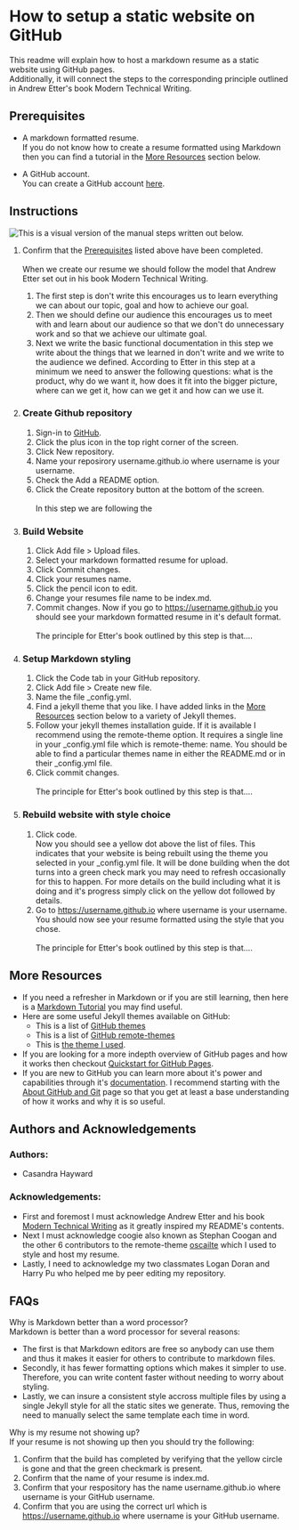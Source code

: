 # How to setup a static website on GitHub
This readme will explain how to host a markdown resume as a static website using GitHub pages.  
Additionally, it will connect the steps to the corresponding principle outlined in Andrew Etter's book Modern Technical Writing. 

## Prerequisites
* A markdown formatted resume.  
If you do not know how to create a resume formatted using Markdown then you can find a tutorial in the [More Resources](#more-resources) section below.

* A GitHub account.  
You can create a GitHub account [here](https://github.com/signup?source=login). 

## Instructions

![This is a visual version of the manual steps written out below.](https://github.com/chayward3113/chayward3113.github.io/blob/main/walkthrough.gif)

1. Confirm that the [Prerequisites](#prerequisites) listed above have been completed.  
   <br>When we create our resume we should follow the model that Andrew Etter set out in his book Modern Technical Writing.
   1. The first step is don't write this encourages us to learn everything we can about our topic, goal and how to achieve our goal.
   2. Then we should define our audience this encourages us to meet with and learn about our audience so that we don't do unnecessary work and so that we achieve our ultimate goal.
   3. Next we write the basic functional documentation in this step we write about the things that we learned in don't write and we write to the audience we defined. According to Etter in this step at a minimum we need to answer the following questions: what is the product, why do we want it, how does it fit into the bigger picture, where can we get it, how can we get it and how can we use it.

3. ### Create Github repository
    1. Sign-in to [GitHub](https://github.com/login).  
    2. Click the plus icon in the top right corner of the screen.
    3. Click New repository. 
    4. Name your reposirory username.github.io where username is your username.
    5. Check the Add a README option.
    6. Click the Create repository button at the bottom of the screen.  
<br>In this step we are following the  

4. ### Build Website
    1. Click Add file > Upload files.
    2. Select your markdown formatted resume for upload. 
    3. Click Commit changes.
    4. Click your resumes name.
    5. Click the pencil icon to edit.
    6. Change your resumes file name to be index.md.
    7. Commit changes. Now if you go to https://username.github.io you should see your markdown formatted resume in it's default format.  
<br>The principle for Etter's book outlined by this step is that....

5. ### Setup Markdown styling
    1. Click the Code tab in your GitHub repository.
    2. Click Add file > Create new file.
    3. Name the file _config.yml.
    4. Find a jekyll theme that you like. I have added links in the [More Resources](#more-resources) section below to a variety of Jekyll themes.
    5. Follow your jekyll themes installation guide.   If it is available I recommend using the remote-theme option. It requires a single line in your _config.yml file which is remote-theme: name. You should be able to find a particular themes name in either the README.md or in their _config.yml file.
    6. Click commit changes.  
<br>The principle for Etter's book outlined by this step is that....

6. ### Rebuild website with style choice
    1. Click code.  
Now you should see a yellow dot above the list of files. This indicates that your website is being rebuilt using the theme you selected in your _config.yml file. It will be done building when the dot turns into a green check mark you may need to refresh occasionally for this to happen. For more details on the build including what it is doing and it's progress simply click on the yellow dot followed by details.
    2. Go to https://username.github.io where username is your username. You should now see your resume formatted using the style that you chose.  
<br>The principle for Etter's book outlined by this step is that....

## More Resources
* If you need a refresher in Markdown or if you are still learning, then here is a [Markdown Tutorial](https://www.markdowntutorial.com/) you may find useful.
* Here are some useful Jekyll themes available on GitHub:
    * This is a list of [GitHub themes](https://pages.github.com/themes/)
    * This is a list of [GitHub remote-themes](https://github.com/topics/remote-theme)
    * This is [the theme I used](https://github.com/coogie/oscailte).
* If you are looking for a more indepth overview of GitHub pages and how it works then checkout [Quickstart for GitHub Pages](https://docs.github.com/en/pages/quickstart).
* If you are new to GitHub you can learn more about it's power and capabilities through it's [documentation](https://docs.github.com/en). I recommend starting with the [About GitHub and Git](https://docs.github.com/en/get-started/start-your-journey/about-github-and-git) page so that you get at least a base understanding of how it works and why it is so useful.

## Authors and Acknowledgements
### Authors: 
* Casandra Hayward

### Acknowledgements: 
* First and foremost I must acknowledge Andrew Etter and his book [Modern Technical Writing](https://www.amazon.ca/Modern-Technical-Writing-Introduction-Documentation-ebook/dp/B01A2QL9SS/ref=sr_1_1?crid=3OKPDZ4W0S9Z1&dib=eyJ2IjoiMSJ9.7x6_md7AJLm7s3fbCCniuA.Nmvdv518HN-JlKjwwGQs9AlUaOCB3fi5z3wPXDmeYik&dib_tag=se&keywords=modern+technical+writing+by+andrew+etter&qid=1709825104&sprefix=modern+tech%2Caps%2C267&sr=8-1) as it greatly inspired my README's contents.
* Next I must acknowledge coogie also known as Stephan Coogan and the other 6 contributors to the remote-theme [oscailte](https://github.com/coogie/oscailte) which I used to style and host my resume.
* Lastly, I need to acknowledge my two classmates Logan Doran and Harry Pu who helped me by peer editing my repository.

## FAQs
Why is Markdown better than a word processor?  
Markdown is better than a word processor for several reasons: 
* The first is that Markdown editors are free so anybody can use them and thus it makes it easier for others to contribute to markdown files.
* Secondly, it has fewer formatting options which makes it simpler to use. Therefore, you can write content faster without needing to worry about styling.
* Lastly, we can insure a consistent style accross multiple files by using a single Jekyll style for all the static sites we generate. Thus, removing the need to manually select the same template each time in word.

 
Why is my resume not showing up?  
If your resume is not showing up then you should try the following:
1. Confirm that the build has completed by verifying that the yellow circle is gone and that the green checkmark is present.
2. Confirm that the name of your resume is index.md.
3. Confirm that your respository has the name username.github.io where username is your GitHub username.
4. Confirm that you are using the correct url which is https://username.github.io where username is your GitHub username.
